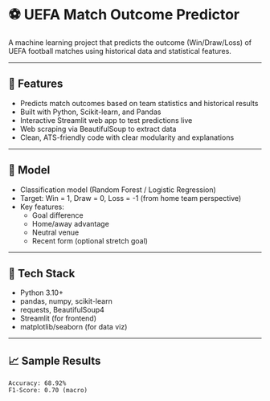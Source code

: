 # ⚽ UEFA Match Outcome Predictor

A machine learning project that predicts the outcome (Win/Draw/Loss) of UEFA football matches using historical data and statistical features.

---

## 🚀 Features

- Predicts match outcomes based on team statistics and historical results
- Built with Python, Scikit-learn, and Pandas
- Interactive Streamlit web app to test predictions live
- Web scraping via BeautifulSoup to extract data
- Clean, ATS-friendly code with clear modularity and explanations

---

## 🧠 Model

- Classification model (Random Forest / Logistic Regression)
- Target: Win = 1, Draw = 0, Loss = -1 (from home team perspective)
- Key features: 
  - Goal difference
  - Home/away advantage
  - Neutral venue
  - Recent form (optional stretch goal)

---

## 🧰 Tech Stack

- Python 3.10+
- pandas, numpy, scikit-learn
- requests, BeautifulSoup4
- Streamlit (for frontend)
- matplotlib/seaborn (for data viz)

---

## 📈 Sample Results

```text
Accuracy: 68.92%
F1-Score: 0.70 (macro)
